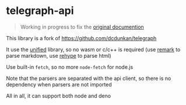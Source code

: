 # telegraph-api

> Working in progress to fix the [original documention](https://deno.land/x/telegraph)

This library is a fork of <https://github.com/dcdunkan/telegraph>

It use the [unified](https://www.npmjs.com/package/unified) library, so no wasm or c/c++ is required (use [remark](https://www.npmjs.com/package/remark-parse) to parse markdown, use [rehype](https://www.npmjs.com/package/rehype-parse) to parse html)

Use built-in `fetch`, so no more `node-fetch` for node.js

Note that the parsers are separated with the api client, so there is no dependency when parsers are not imported

All in all, it can support both node and deno
